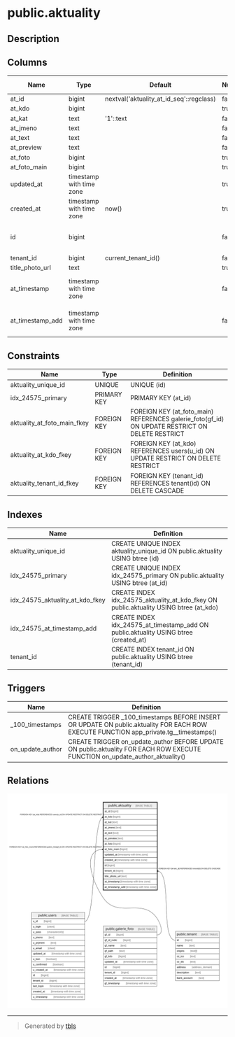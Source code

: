 # public.aktuality

## Description

## Columns

| Name | Type | Default | Nullable | Extra Definition | Children | Parents | Comment |
| ---- | ---- | ------- | -------- | ---------------- | -------- | ------- | ------- |
| at_id | bigint | nextval('aktuality_at_id_seq'::regclass) | false |  |  |  |  |
| at_kdo | bigint |  | true |  |  | [public.users](public.users.md) |  |
| at_kat | text | '1'::text | false |  |  |  | @deprecated |
| at_jmeno | text |  | false |  |  |  |  |
| at_text | text |  | false |  |  |  |  |
| at_preview | text |  | false |  |  |  |  |
| at_foto | bigint |  | true |  |  |  |  |
| at_foto_main | bigint |  | true |  |  | [public.galerie_foto](public.galerie_foto.md) |  |
| updated_at | timestamp with time zone |  | true |  |  |  |  |
| created_at | timestamp with time zone | now() | true |  |  |  |  |
| id | bigint |  | false | GENERATED ALWAYS AS at_id STORED |  |  |  |
| tenant_id | bigint | current_tenant_id() | false |  |  | [public.tenant](public.tenant.md) |  |
| title_photo_url | text |  | true |  |  |  |  |
| at_timestamp | timestamp with time zone |  | false | GENERATED ALWAYS AS updated_at STORED |  |  |  |
| at_timestamp_add | timestamp with time zone |  | false | GENERATED ALWAYS AS created_at STORED |  |  |  |

## Constraints

| Name | Type | Definition |
| ---- | ---- | ---------- |
| aktuality_unique_id | UNIQUE | UNIQUE (id) |
| idx_24575_primary | PRIMARY KEY | PRIMARY KEY (at_id) |
| aktuality_at_foto_main_fkey | FOREIGN KEY | FOREIGN KEY (at_foto_main) REFERENCES galerie_foto(gf_id) ON UPDATE RESTRICT ON DELETE RESTRICT |
| aktuality_at_kdo_fkey | FOREIGN KEY | FOREIGN KEY (at_kdo) REFERENCES users(u_id) ON UPDATE RESTRICT ON DELETE RESTRICT |
| aktuality_tenant_id_fkey | FOREIGN KEY | FOREIGN KEY (tenant_id) REFERENCES tenant(id) ON DELETE CASCADE |

## Indexes

| Name | Definition |
| ---- | ---------- |
| aktuality_unique_id | CREATE UNIQUE INDEX aktuality_unique_id ON public.aktuality USING btree (id) |
| idx_24575_primary | CREATE UNIQUE INDEX idx_24575_primary ON public.aktuality USING btree (at_id) |
| idx_24575_aktuality_at_kdo_fkey | CREATE INDEX idx_24575_aktuality_at_kdo_fkey ON public.aktuality USING btree (at_kdo) |
| idx_24575_at_timestamp_add | CREATE INDEX idx_24575_at_timestamp_add ON public.aktuality USING btree (created_at) |
| tenant_id | CREATE INDEX tenant_id ON public.aktuality USING btree (tenant_id) |

## Triggers

| Name | Definition |
| ---- | ---------- |
| _100_timestamps | CREATE TRIGGER _100_timestamps BEFORE INSERT OR UPDATE ON public.aktuality FOR EACH ROW EXECUTE FUNCTION app_private.tg__timestamps() |
| on_update_author | CREATE TRIGGER on_update_author BEFORE UPDATE ON public.aktuality FOR EACH ROW EXECUTE FUNCTION on_update_author_aktuality() |

## Relations

![er](public.aktuality.svg)

---

> Generated by [tbls](https://github.com/k1LoW/tbls)
